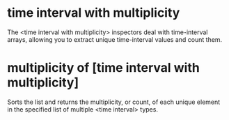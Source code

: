 # time interval with multiplicity

The &lt;time interval with multiplicity&gt; inspectors deal with time-interval arrays, allowing you to extract unique time-interval values and count them.

# multiplicity of [time interval with multiplicity]

Sorts the list and returns the multiplicity, or count, of each unique element in the specified list of multiple &lt;time interval&gt; types.
